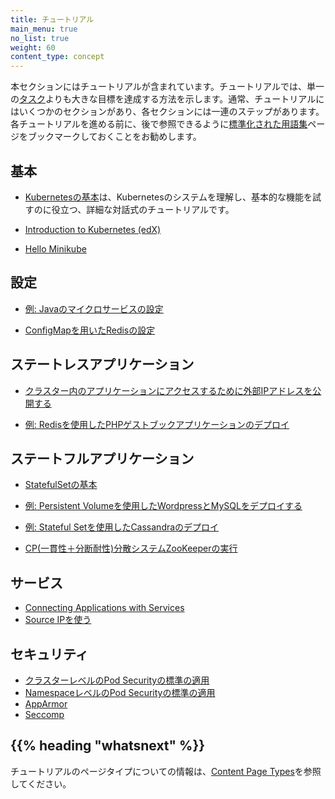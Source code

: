 ```yaml
---
title: チュートリアル
main_menu: true
no_list: true
weight: 60
content_type: concept
---
```


<!-- overview -->

本セクションにはチュートリアルが含まれています。チュートリアルでは、単一の[タスク](/ja/docs/tasks/)よりも大きな目標を達成する方法を示します。通常、チュートリアルにはいくつかのセクションがあり、各セクションには一連のステップがあります。各チュートリアルを進める前に、後で参照できるように[標準化された用語集](/ja/docs/reference/glossary/)ページをブックマークしておくことをお勧めします。



<!-- body -->

## 基本

* [Kubernetesの基本](/ja/docs/tutorials/kubernetes-basics/)は、Kubernetesのシステムを理解し、基本的な機能を試すのに役立つ、詳細な対話式のチュートリアルです。

* [Introduction to Kubernetes (edX)](https://www.edx.org/course/introduction-kubernetes-linuxfoundationx-lfs158x#)

* [Hello Minikube](/ja/docs/tutorials/hello-minikube/)

## 設定

* [例: Javaのマイクロサービスの設定](/docs/tutorials/configuration/configure-java-microservice/)

* [ConfigMapを用いたRedisの設定](/ja/docs/tutorials/configuration/configure-redis-using-configmap/)

## ステートレスアプリケーション

* [クラスター内のアプリケーションにアクセスするために外部IPアドレスを公開する](/ja/docs/tutorials/stateless-application/expose-external-ip-address/)

* [例: Redisを使用したPHPゲストブックアプリケーションのデプロイ](/ja/docs/tutorials/stateless-application/guestbook/)

## ステートフルアプリケーション

* [StatefulSetの基本](/ja/docs/tutorials/stateful-application/basic-stateful-set/)

* [例: Persistent Volumeを使用したWordpressとMySQLをデプロイする](/ja/docs/tutorials/stateful-application/mysql-wordpress-persistent-volume/)

* [例: Stateful Setを使用したCassandraのデプロイ](/ja/docs/tutorials/stateful-application/cassandra/)

* [CP(一貫性＋分断耐性)分散システムZooKeeperの実行](/docs/tutorials/stateful-application/zookeeper/)

## サービス

* [Connecting Applications with Services](/ja/docs/tutorials/services/connect-applications-service/)
* [Source IPを使う](/ja/docs/tutorials/services/source-ip/)

## セキュリティ

* [クラスターレベルのPod Securityの標準の適用](/ja/docs/tutorials/security/cluster-level-pss/)
* [NamespaceレベルのPod Securityの標準の適用](/ja/docs/tutorials/security/ns-level-pss/)
* [AppArmor](/docs/tutorials/security/apparmor/)
* [Seccomp](/docs/tutorials/security/seccomp/)

## {{% heading "whatsnext" %}}

チュートリアルのページタイプについての情報は、[Content Page Types](/docs/contribute/style/page-content-types/)を参照してください。
